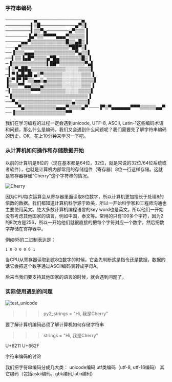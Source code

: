 ### 字符串编码

─────────▄──────────────▄
────────▌▒█───────────▄▀▒▌
────────▌▒▒▀▄───────▄▀▒▒▒▐
───────▐▄▀▒▒▀▀▀▀▄▄▄▀▒▒▒▒▒▐
─────▄▄▀▒▒▒▒▒▒▒▒▒▒▒█▒▒▄█▒▐
───▄▀▒▒▒▒▒▒▒▒▒▒▒▒▒▒▒▀██▀▒▌
──▐▒▒▒▄▄▄▒▒▒▒▒▒▒▒▒▒▒▒▒▀▄▒▒▌
──▌▒▒▐▄█▀▒▒▒▒▄▀█▄▒▒▒▒▒▒▒█▒▐
─▐▒▒▒▒▒▒▒▒▒▒▒▌██▀▒▒▒▒▒▒▒▒▀▄▌
─▌▒▀▄██▄▒▒▒▒▒▒▒▒▒▒▒░░░░▒▒▒▒▌
─▌▀▐▄█▄█▌▄▒▀▒▒▒▒▒▒░░░░░░▒▒▒▐
▐▒▀▐▀▐▀▒▒▄▄▒▄▒▒▒▒▒░░░░░░▒▒▒▒▌
▐▒▒▒▀▀▄▄▒▒▒▄▒▒▒▒▒▒░░░░░░▒▒▒▐
─▌▒▒▒▒▒▒▀▀▀▒▒▒▒▒▒▒▒░░░░▒▒▒▒▌
─▐▒▒▒▒▒▒▒▒▒▒▒▒▒▒▒▒▒▒▒▒▒▒▒▒▐
──▀▄▒▒▒▒▒▒▒▒▒▒▒▒▒▒▒▒▒▄▒▒▒▒▌
────▀▄▒▒▒▒▒▒▒▒▒▒▄▄▄▀▒▒▒▒▄▀
───▐▀▒▀▄▄▄▄▄▄▀▀▀▒▒▒▒▒▄▄▀
──▐▒▒▒▒▒▒▒▒▒▒▒▒▒▒▒▒▀▀

我们在学习编程的过程一定会遇到unicode, UTF-8, ASCII, Latin-1这些编码术语和问题，那么什么是编码，我们又会遇到什么问题呢？我们需要先了解字符串编码的历史。OK，花上10分钟来学习一下吧。

### 从计算机如何操作和存储数据开始
以前的计算机是8位的（现在基本都是64位，32位，就是常说的32位/64位系统或者软件），也就是计算机内部常用的存储组件（寄存器）8位一行这样存储。这就是寄存器存储"Cherry"这个字符串的情况。

![Cherry]()


因为CPU每次运算会从寄存器里面读取8位数字，所以计算机更加擅长于处理8的倍数的数据。我们都知道计算机科学源于欧美，所以一开始科学家和工程师沟通也主要使用英文。绝大多数计算机编程语言的key word也是英文。所以他们一开始没有考虑其他国家的语言，例如中国，泰文等。常用的只有100多个字符，因为2的8次方是256，所以一开始他们就很直接的把每个字符对应一个数字，然后把数字存储在寄存器中。

例如65的二进制表达是：

    1 0 0 0 0 0 1 

当CPU从寄存器读取到这8位数字的时候，它会先判断这是指令还是数据，数据的话它会把这个数字通过ASCII编码表转成字母A。

后来当我们要支持其他国家的语言的时候，就会遇到问题了，



### 实际使用遇到的问题
![test_unicode]()
>>> py2_strings = "Hi, 我是Cherry"

要了解计算机编码必须了解计算机如何存储字符串

>>> strings = "Hi, 我是Cherry"

U+6211 U+662F


字符串编码的讨论

我们把字符串编码分成几大类：
    unicode编码
    utf类编码（utf-8, utf-16编码）
    其它编码（包括askii编码，gbk编码,latin编码)
